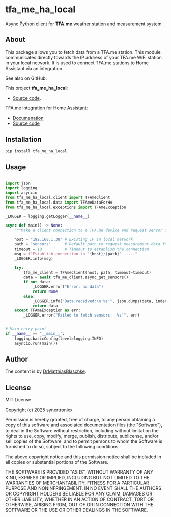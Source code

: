 # tfa_me_ha_local

Async Python client for **TFA.me** weather station and measurement system.

## About

This package allows you to fetch data from a TFA.me station.
This module communicates directly towards the IP address of your TFA.me WiFi station in your local network.
It is used to connect TFA.me stations to Home Assistant via an integration.

See also on GitHub:

This project **tfa_me_ha_local**:

- [Source code](https://github.com/DrMatthiasBlaschke/tfa_me_ha_local).

TFA.me integration for Home Assistant:

- [Documenation](https://www.home-assistant.io/integrations/a_tfa_me_1)
- [Source code](https://github.com/home-assistant/core/tree/dev/homeassistant/components/a_tfa_me_1)

## Installation

```bash
pip install tfa_me_ha_local
```

## Usage

```python

import json
import logging
import asyncio
from tfa_me_ha_local.client import TFAmeClient
from tfa_me_ha_local.data import TFAmeDataForHA
from tfa_me_ha_local.exceptions import TFAmeException

_LOGGER = logging.getLogger(__name__)

async def main() -> None:
    """Make a client connection to a TFA.me device and request sensor data."""

    host = "192.168.1.38" # Existing IP in local network
    path = "sensors"      # Default path to request measurement data for all sensors
    timeout = 10          # Timeout to establish the connection
    msg = f"Establish connection to '{host}/{path}' ....."
    _LOGGER.info(msg)

    try:
        tfa_me_client = TFAmeClient(host, path, timeout=timeout)
        data = await tfa_me_client.async_get_sensors()
        if not data:
            _LOGGER.error("Error, no data")
            return None
        else:
            _LOGGER.info("Data received:\n'%s'", json.dumps(data, indent=2))
            return data
    except TFAmeException as err:
        _LOGGER.error("Failed to fetch sensors: '%s'", err)


# Main entry point
if __name__ == "__main__":
    logging.basicConfig(level=logging.INFO)
    asyncio.run(main())
```

## Author

The content is by [DrMatthiasBlaschke](https://github.com/DrMatthiasBlaschke).

## License

MIT License

Copyright (c) 2025 synertronixx

Permission is hereby granted, free of charge, to any person obtaining a copy
of this software and associated documentation files (the "Software"), to deal
in the Software without restriction, including without limitation the rights
to use, copy, modify, merge, publish, distribute, sublicense, and/or sell
copies of the Software, and to permit persons to whom the Software is
furnished to do so, subject to the following conditions:

The above copyright notice and this permission notice shall be included in all
copies or substantial portions of the Software.

THE SOFTWARE IS PROVIDED "AS IS", WITHOUT WARRANTY OF ANY KIND, EXPRESS OR
IMPLIED, INCLUDING BUT NOT LIMITED TO THE WARRANTIES OF MERCHANTABILITY,
FITNESS FOR A PARTICULAR PURPOSE AND NONINFRINGEMENT. IN NO EVENT SHALL THE
AUTHORS OR COPYRIGHT HOLDERS BE LIABLE FOR ANY CLAIM, DAMAGES OR OTHER
LIABILITY, WHETHER IN AN ACTION OF CONTRACT, TORT OR OTHERWISE, ARISING FROM,
OUT OF OR IN CONNECTION WITH THE SOFTWARE OR THE USE OR OTHER DEALINGS IN THE
SOFTWARE.
